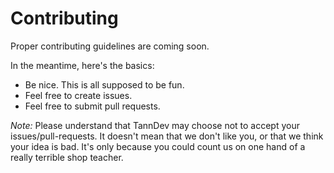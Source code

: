 # Contributing
Proper contributing guidelines are coming soon.

In the meantime, here's the basics:
- Be nice. This is all supposed to be fun.
- Feel free to create issues.
- Feel free to submit pull requests.

_Note:_ Please understand that TannDev may choose not to accept your issues/pull-requests. It doesn't mean that we don't like you, or that we think your idea is bad. It's only because you could count us on one hand of a really terrible shop teacher.